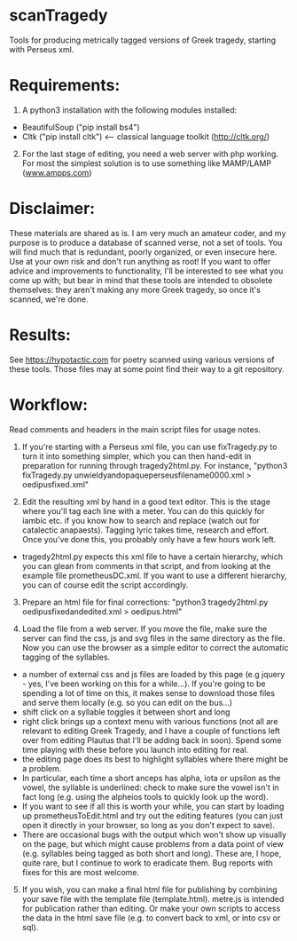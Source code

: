 # scanTragedy
Tools for producing metrically tagged versions of Greek tragedy, starting with Perseus xml.

# Requirements:
1. A python3 installation with the following modules installed:
  - BeautifulSoup ("pip install bs4")
  - Cltk ("pip install cltk") <-- classical language toolkit (http://cltk.org/)
  
2. For the last stage of editing, you need a web server with php working. For most the simplest solution is to use something like MAMP/LAMP (www.ampps.com)

# Disclaimer:
These materials are shared as is. I am very much an amateur coder, and my purpose is to produce a database of scanned verse, not a set of tools. You will find much that is redundant, poorly organized, or even insecure here. Use at your own risk and don't run anything as root! If you want to offer advice and improvements to functionality, I'll be interested to see what you come up with; but bear in mind that these tools are intended to obsolete themselves: they aren't making any more Greek tragedy, so once it's scanned, we're done.

# Results:
See https://hypotactic.com for poetry scanned using various versions of these tools. Those files may at some point find their way to a git repository.

# Workflow:
Read comments and headers in the main script files for usage notes.

1. If you're starting with a Perseus xml file, you can use fixTragedy.py to turn it into something simpler, which you can then hand-edit in preparation for running through tragedy2html.py. For instance, "python3 fixTragedy.py unwieldyandopaqueperseusfilename0000.xml > oedipusfixed.xml"

2. Edit the resulting xml by hand in a good text editor. This is the stage where you'll tag each line with a meter. You can do this quickly for iambic etc. if you know how to search and replace (watch out for catalectic anapaests). Tagging lyric takes time, research and effort. Once you've done this, you probably only have a few hours work left.
- tragedy2html.py expects this xml file to have a certain hierarchy, which you can glean from comments in that script, and from looking at the example file prometheusDC.xml. If you want to use a different hierarchy, you can of course edit the script accordingly.

3. Prepare an html file for final corrections: "python3 tragedy2html.py oedipusfixedandedited.xml > oedipus.html"

4. Load the file from a web server. If you move the file, make sure the server can find the css, js and svg files in the same directory as the file. Now you can use the browser as a simple editor to correct the automatic tagging of the syllables.
  - a number of external css and js files are loaded by this page (e.g jquery - yes, I've been working on this for a while...). If you're going to be spending a lot of time on this, it makes sense to download those files and serve them locally (e.g. so you can edit on the bus...)
  - shift click on a syllable toggles it between short and long
  - right click brings up a context menu with various functions (not all are relevant to editing Greek Tragedy, and I have a couple of functions left over from editing Plautus that I'll be adding back in soon). Spend some time playing with these before you launch into editing for real. 
  - the editing page does its best to highlight syllables where there might be a problem.
  - In particular, each time a short anceps has alpha, iota or upsilon as the vowel, the syllable is underlined: check to make sure the vowel isn't in fact long (e.g. using the alpheios tools to quickly look up the word).
  - If you want to see if all this is worth your while, you can start by loading up prometheusToEdit.html and try out the editing features (you can just open it directly in your browser, so long as you don't expect to save).
  - There are occasional bugs with the output which won't show up visually on the page, but which might cause problems from a data point of view (e.g. syllables being tagged as both short and long). These are, I hope, quite rare, but I continue to work to eradicate them. Bug reports with fixes for this are most welcome.
  
5. If you wish, you can make a final html file for publishing by combining your save file with the template file (template.html). metre.js is intended for publication rather than editing. Or make your own scripts to access the data in the html save file (e.g. to convert back to xml, or into csv or sql).
